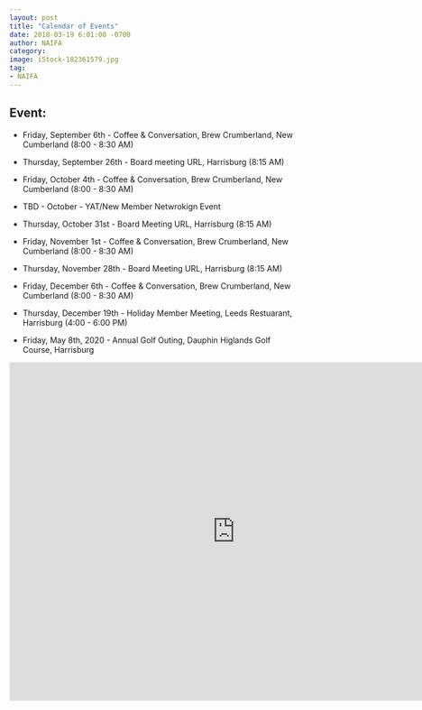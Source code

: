 ```yaml
---
layout: post
title: "Calendar of Events"
date: 2018-03-19 6:01:00 -0700
author: NAIFA
category: 
image: iStock-182361579.jpg
tag:
- NAIFA
---
```


## Event:
 - Friday, September 6th - Coffee & Conversation, Brew Crumberland, New Cumberland (8:00 - 8:30 AM)
 - Thursday, September 26th - Board meeting URL, Harrisburg (8:15 AM)
 - Friday, October 4th - Coffee & Conversation, Brew Crumberland, New Cumberland (8:00 - 8:30 AM)
 - TBD - October - YAT/New Member Netwrokign Event
 - Thursday, October 31st - Board Meeting URL, Harrisburg (8:15 AM)
 - Friday, November 1st - Coffee & Conversation, Brew Crumberland, New Cumberland (8:00 - 8:30 AM)
 - Thursday, November 28th - Board Meeting URL, Harrisburg (8:15 AM)
 - Friday, December 6th - Coffee & Conversation, Brew Crumberland, New Cumberland (8:00 - 8:30 AM)
 - Thursday, December 19th - Holiday Member Meeting, Leeds Restuarant, Harrisburg (4:00 - 6:00 PM)
 
 - Friday, May 8th, 2020 - Annual Golf Outing, Dauphin Higlands Golf Course, Harrisburg 

<iframe src="https://calendar.google.com/calendar/embed?height=600&amp;wkst=1&amp;bgcolor=%23FFFFFF&amp;src=naifaghbg%40gmail.com&amp;color=%231B887A&amp;ctz=America%2FNew_York" style="border-width:0" width="800" height="600" frameborder="0" scrolling="no"></iframe>
